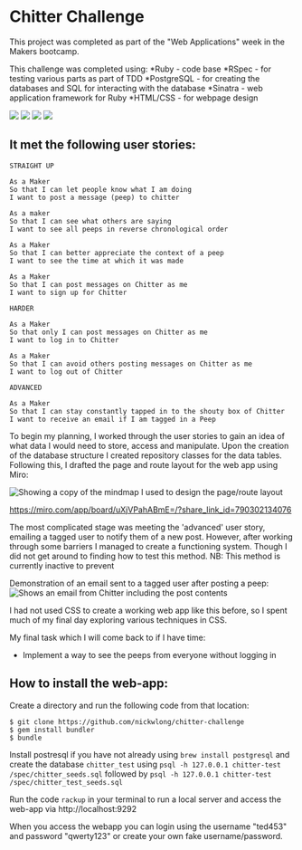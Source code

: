 Chitter Challenge
=================

This project was completed as part of the "Web Applications" week in the Makers bootcamp.

This challenge was completed using:
*Ruby - code base
*RSpec - for testing various parts as part of TDD
*PostgreSQL - for creating the databases and SQL for interacting with the database
*Sinatra - web application framework for Ruby
*HTML/CSS - for webpage design

<img src="https://img.shields.io/badge/Ruby-CC342D?style=for-the-badge&logo=ruby&logoColor=white"> <img src="https://img.shields.io/badge/PostgreSQL-316192?style=for-the-badge&logo=postgresql&logoColor=white"> <img src="https://img.shields.io/badge/Heroku-430098?style=for-the-badge&logo=heroku&logoColor=white"> <img src="https://img.shields.io/badge/HTML5-E34F26?style=for-the-badge&logo=html5&logoColor=white">

It met the following user stories:
-------

```
STRAIGHT UP

As a Maker
So that I can let people know what I am doing  
I want to post a message (peep) to chitter

As a maker
So that I can see what others are saying  
I want to see all peeps in reverse chronological order

As a Maker
So that I can better appreciate the context of a peep
I want to see the time at which it was made

As a Maker
So that I can post messages on Chitter as me
I want to sign up for Chitter

HARDER

As a Maker
So that only I can post messages on Chitter as me
I want to log in to Chitter

As a Maker
So that I can avoid others posting messages on Chitter as me
I want to log out of Chitter

ADVANCED

As a Maker
So that I can stay constantly tapped in to the shouty box of Chitter
I want to receive an email if I am tagged in a Peep
```

To begin my planning, I worked through the user stories to gain an idea of what data I would need to store, access and manipulate. Upon the creation of the database structure I created repository classes for the data tables. Following this, I drafted the page and route layout for the web app using Miro:

![Showing a copy of the mindmap I used to design the page/route layout](https://i.imgur.com/hvihIX3.png)

https://miro.com/app/board/uXjVPahABmE=/?share_link_id=790302134076

The most complicated stage was meeting the 'advanced' user story, emailing a tagged user to notify them of a new post. However, after working through some barriers I managed to create a functioning system. Though I did not get around to finding how to test this method. NB: This method is currently inactive to prevent 

Demonstration of an email sent to a tagged user after posting a peep:
![Shows an email from Chitter including the post contents](https://i.imgur.com/jfPPY85.png)

I had not used CSS to create a working web app like this before, so I spent much of my final day exploring various techniques in CSS. 

My final task which I will come back to if I have time:
* Implement a way to see the peeps from everyone without logging in


## How to install the web-app:

Create a directory and run the following code from that location:

```
$ git clone https://github.com/nickwlong/chitter-challenge
$ gem install bundler
$ bundle
```
Install postresql if you have not already using `brew install postgresql` and create the database `chitter_test` using `psql -h 127.0.0.1 chitter-test /spec/chitter_seeds.sql` followed by `psql -h 127.0.0.1 chitter-test /spec/chitter_test_seeds.sql`

Run the code ```rackup``` in your terminal to run a local server and access the web-app via http://localhost:9292

When you access the webapp you can login using the username "ted453" and password "qwerty123" or create your own fake username/password.